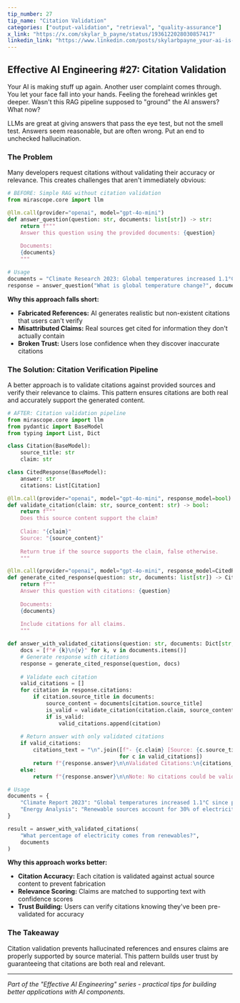 ```yaml
---
tip_number: 27
tip_name: "Citation Validation"
categories: ["output-validation", "retrieval", "quality-assurance"]
x_link: "https://x.com/skylar_b_payne/status/1936122028030857417"
linkedin_link: "https://www.linkedin.com/posts/skylarbpayne_your-ai-is-making-stuff-up-again-another-activity-7341887930245808128-Yq5H?utm_source=share&utm_medium=member_desktop&rcm=ACoAABKpCf4BI_Yx2u7h66sgi5z1NF3aEYFHgps"
---
```


## Effective AI Engineering #27: Citation Validation

Your AI is making stuff up again. Another user complaint comes through. You let your face fall into your hands. Feeling the forehead wrinkles get deeper.
Wasn't this RAG pipeline supposed to "ground" the AI answers? What now?

LLMs are great at giving answers that pass the eye test, but not the smell test. Answers seem reasonable, but are often wrong.
Put an end to unchecked hallucination.

### The Problem

Many developers request citations without validating their accuracy or relevance. This creates challenges that aren't immediately obvious:

```python
# BEFORE: Simple RAG without citation validation
from mirascope.core import llm

@llm.call(provider="openai", model="gpt-4o-mini")
def answer_question(question: str, documents: list[str]) -> str:
    return f"""
    Answer this question using the provided documents: {question}
    
    Documents:
    {documents}
    """

# Usage
documents = "Climate Research 2023: Global temperatures increased 1.1°C..."
response = answer_question("What is global temperature change?", documents)
```

**Why this approach falls short:**

- **Fabricated References:** AI generates realistic but non-existent citations that users can't verify
- **Misattributed Claims:** Real sources get cited for information they don't actually contain
- **Broken Trust:** Users lose confidence when they discover inaccurate citations

### The Solution: Citation Verification Pipeline

A better approach is to validate citations against provided sources and verify their relevance to claims. This pattern ensures citations are both real and accurately support the generated content.

```python
# AFTER: Citation validation pipeline
from mirascope.core import llm
from pydantic import BaseModel
from typing import List, Dict

class Citation(BaseModel):
    source_title: str
    claim: str

class CitedResponse(BaseModel):
    answer: str
    citations: List[Citation]

@llm.call(provider="openai", model="gpt-4o-mini", response_model=bool)
def validate_citation(claim: str, source_content: str) -> bool:
    return f"""
    Does this source content support the claim?
    
    Claim: "{claim}"
    Source: "{source_content}"
    
    Return true if the source supports the claim, false otherwise.
    """

@llm.call(provider="openai", model="gpt-4o-mini", response_model=CitedResponse)
def generate_cited_response(question: str, documents: list[str]) -> CitedResponse:
    return f"""
    Answer this question with citations: {question}
    
    Documents:
    {documents}
    
    Include citations for all claims.
    """

def answer_with_validated_citations(question: str, documents: Dict[str, str]) -> str:
    docs = [f"# {k}\n{v}" for k, v in documents.items()]
    # Generate response with citations
    response = generate_cited_response(question, docs)
    
    # Validate each citation
    valid_citations = []
    for citation in response.citations:
        if citation.source_title in documents:
            source_content = documents[citation.source_title]
            is_valid = validate_citation(citation.claim, source_content)
            if is_valid:
                valid_citations.append(citation)
    
    # Return answer with only validated citations
    if valid_citations:
        citations_text = "\n".join([f"- {c.claim} [Source: {c.source_title}]" 
                                   for c in valid_citations])
        return f"{response.answer}\n\nValidated Citations:\n{citations_text}"
    else:
        return f"{response.answer}\n\nNote: No citations could be validated."

# Usage
documents = {
    "Climate Report 2023": "Global temperatures increased 1.1°C since pre-industrial times...",
    "Energy Analysis": "Renewable sources account for 30% of electricity generation..."
}

result = answer_with_validated_citations(
    "What percentage of electricity comes from renewables?", 
    documents
)
```

**Why this approach works better:**

- **Citation Accuracy:** Each citation is validated against actual source content to prevent fabrication
- **Relevance Scoring:** Claims are matched to supporting text with confidence scores
- **Trust Building:** Users can verify citations knowing they've been pre-validated for accuracy

### The Takeaway

Citation validation prevents hallucinated references and ensures claims are properly supported by source material. This pattern builds user trust by guaranteeing that citations are both real and relevant.

---
*Part of the "Effective AI Engineering" series - practical tips for building better applications with AI components.*